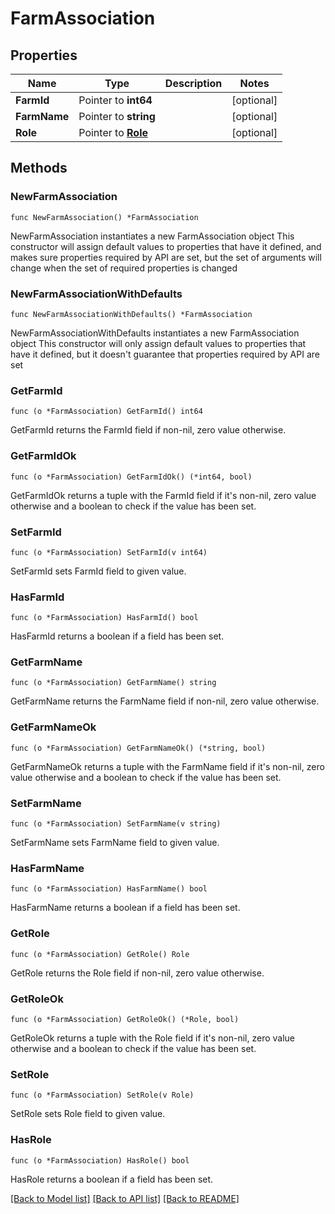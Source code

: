 # FarmAssociation

## Properties

Name | Type | Description | Notes
------------ | ------------- | ------------- | -------------
**FarmId** | Pointer to **int64** |  | [optional] 
**FarmName** | Pointer to **string** |  | [optional] 
**Role** | Pointer to [**Role**](Role.md) |  | [optional] 

## Methods

### NewFarmAssociation

`func NewFarmAssociation() *FarmAssociation`

NewFarmAssociation instantiates a new FarmAssociation object
This constructor will assign default values to properties that have it defined,
and makes sure properties required by API are set, but the set of arguments
will change when the set of required properties is changed

### NewFarmAssociationWithDefaults

`func NewFarmAssociationWithDefaults() *FarmAssociation`

NewFarmAssociationWithDefaults instantiates a new FarmAssociation object
This constructor will only assign default values to properties that have it defined,
but it doesn't guarantee that properties required by API are set

### GetFarmId

`func (o *FarmAssociation) GetFarmId() int64`

GetFarmId returns the FarmId field if non-nil, zero value otherwise.

### GetFarmIdOk

`func (o *FarmAssociation) GetFarmIdOk() (*int64, bool)`

GetFarmIdOk returns a tuple with the FarmId field if it's non-nil, zero value otherwise
and a boolean to check if the value has been set.

### SetFarmId

`func (o *FarmAssociation) SetFarmId(v int64)`

SetFarmId sets FarmId field to given value.

### HasFarmId

`func (o *FarmAssociation) HasFarmId() bool`

HasFarmId returns a boolean if a field has been set.

### GetFarmName

`func (o *FarmAssociation) GetFarmName() string`

GetFarmName returns the FarmName field if non-nil, zero value otherwise.

### GetFarmNameOk

`func (o *FarmAssociation) GetFarmNameOk() (*string, bool)`

GetFarmNameOk returns a tuple with the FarmName field if it's non-nil, zero value otherwise
and a boolean to check if the value has been set.

### SetFarmName

`func (o *FarmAssociation) SetFarmName(v string)`

SetFarmName sets FarmName field to given value.

### HasFarmName

`func (o *FarmAssociation) HasFarmName() bool`

HasFarmName returns a boolean if a field has been set.

### GetRole

`func (o *FarmAssociation) GetRole() Role`

GetRole returns the Role field if non-nil, zero value otherwise.

### GetRoleOk

`func (o *FarmAssociation) GetRoleOk() (*Role, bool)`

GetRoleOk returns a tuple with the Role field if it's non-nil, zero value otherwise
and a boolean to check if the value has been set.

### SetRole

`func (o *FarmAssociation) SetRole(v Role)`

SetRole sets Role field to given value.

### HasRole

`func (o *FarmAssociation) HasRole() bool`

HasRole returns a boolean if a field has been set.


[[Back to Model list]](../README.md#documentation-for-models) [[Back to API list]](../README.md#documentation-for-api-endpoints) [[Back to README]](../README.md)



